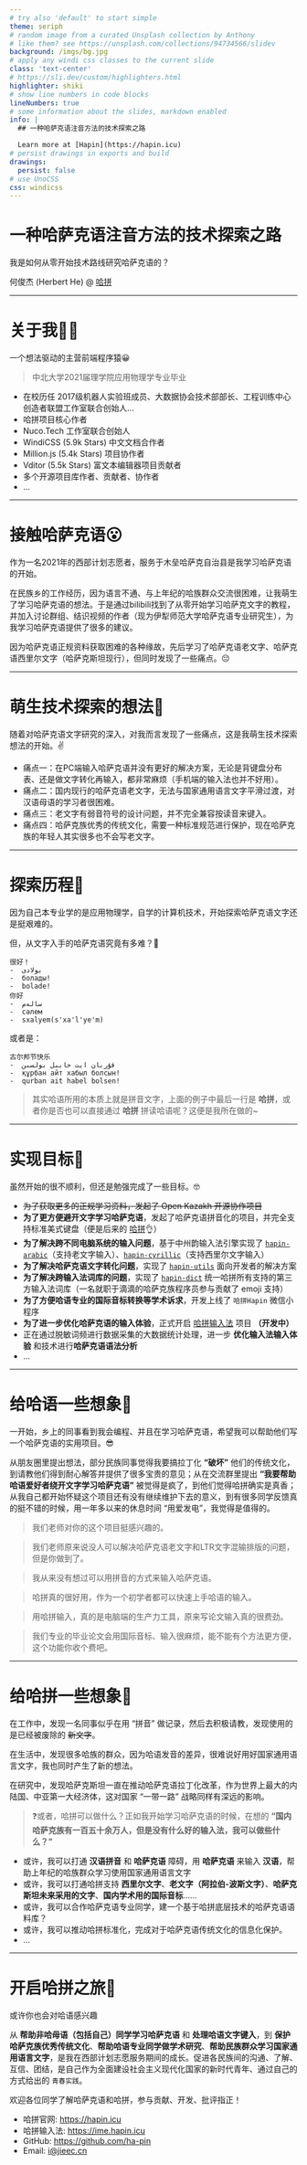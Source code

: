 ```yaml
---
# try also 'default' to start simple
theme: seriph
# random image from a curated Unsplash collection by Anthony
# like them? see https://unsplash.com/collections/94734566/slidev
background: /imgs/bg.jpg
# apply any windi css classes to the current slide
class: 'text-center'
# https://sli.dev/custom/highlighters.html
highlighter: shiki
# show line numbers in code blocks
lineNumbers: true
# some information about the slides, markdown enabled
info: |
  ## 一种哈萨克语注音方法的技术探索之路

  Learn more at [Hapin](https://hapin.icu)
# persist drawings in exports and build
drawings:
  persist: false
# use UnoCSS
css: windicss
---
```


# 一种哈萨克语注音方法的技术探索之路

我是如何从零开始技术路线研究哈萨克语的？

何俊杰 (Herbert He) @ [哈拼](https://hapin.icu)

---

# 关于我👨‍💻

一个想法驱动的主营前端程序猿😀

> 中北大学2021届理学院应用物理学专业毕业

- 在校历任 2017级机器人实验班成员、大数据协会技术部部长、工程训练中心创造者联盟工作室联合创始人...
- 哈拼项目核心作者
- Nuco.Tech 工作室联合创始人
- WindiCSS (5.9k Stars) 中文文档合作者
- Million.js (5.4k Stars) 项目协作者
- Vditor (5.5k Stars) 富文本编辑器项目贡献者
- 多个开源项目库作者、贡献者、协作者
- ...

---

# 接触哈萨克语😮

作为一名2021年的西部计划志愿者，服务于木垒哈萨克自治县是我学习哈萨克语的开始。

在民族乡的工作经历，因为语言不通、与上年纪的哈族群众交流很困难，让我萌生了学习哈萨克语的想法。于是通过bilibili找到了从零开始学习哈萨克文字的教程，并加入讨论群组、结识视频的作者（现为伊犁师范大学哈萨克语专业研究生），为我学习哈萨克语提供了很多的建议。

因为哈萨克语正规资料获取困难的各种缘故，先后学习了哈萨克语老文字、哈萨克语西里尔文字（哈萨克斯坦现行），但同时发现了一些痛点。😔

---

# 萌生技术探索的想法🤨

随着对哈萨克语文字研究的深入，对我而言发现了一些痛点，这是我萌生技术探索想法的开始。✌

- 痛点一：在PC端输入哈萨克语并没有更好的解决方案，无论是背键盘分布表、还是做文字转化再输入，都非常麻烦（手机端的输入法也并不好用）。
- 痛点二：国内现行的哈萨克语老文字，无法与国家通用语言文字平滑过渡，对汉语母语的学习者很困难。
- 痛点三：老文字有弱音符号的设计问题，并不完全兼容按读音来键入。
- 痛点四：哈萨克族优秀的传统文化，需要一种标准规范进行保护，现在哈萨克族的年轻人其实很多也不会写老文字。

---

# 探索历程🤔

因为自己本专业学的是应用物理学，自学的计算机技术，开始探索哈萨克语文字还是挺艰难的。

但，从文字入手的哈萨克语究竟有多难？🙊

```markdown{1|2|3|4|5|6|7|8}
很好！
-  بولادى
-  болады!
-  bolade!
你好
-  سالەم
-  сәлем
-  sxalyem(s'xa'l'ye'm)
```

或者是：

```markdown{1|2|3|4}
古尔邦节快乐
-  قۇربان ايت حابىل بولسىن
-  құрбан айт хабыл болсын!
-  qurban ait habel bolsen!
```

> 其实哈语所用的本质上就是拼音文字，上面的例子中最后一行是 **哈拼**，或者你是否也可以直接通过 **哈拼** 拼读哈语呢？这便是我所在做的~

---

# 实现目标🎯

虽然开始的很不顺利，但还是勉强完成了一些目标。🤓

- ~~为了获取更多的正规学习资料，发起了 Open Kazakh 开源协作项目~~
- **为了更方便避开文字学习哈萨克语**，发起了哈萨克语拼音化的项目，并完全支持标准美式键盘（便是后来的 [哈拼](https://hapin.icu)👌）
- **为了解决跨不同电脑系统的输入问题**，基于中州韵输入法引擎实现了 [`hapin-arabic`](https://github.com/ha-pin/hapin-arabic)（支持老文字输入）、[`hapin-cyrillic`](https://github.com/ha-pin/hapin-cyrillic)（支持西里尔文字输入）
- **为了解决哈萨克语文字转化问题**，实现了 [`hapin-utils`](https://github.com/ha-pin/hapin-utils) 面向开发者的解决方案
- **为了解决跨输入法词库的问题**，实现了 [`hapin-dict`](https://github.com/ha-pin/hapin-dict) 统一哈拼所有支持的第三方输入法词库（一名就职于滴滴的哈萨克族程序员参与贡献了 emoji 支持）
- **为了方便哈语专业的国际音标转换等学术诉求**，开发上线了 `哈拼Hapin` 微信小程序
- **为了进一步优化哈萨克语的输入体验**，正式开启 [哈拼输入法](https://ime.hapin.icu) 项目 **（开发中）**
- 正在通过脱敏词频进行数据采集的大数据统计处理，进一步 **优化输入法输入体验** 和技术进行**哈萨克语语法分析**
- ...

---

# 给哈语一些想象💪

一开始，乡上的同事看到我会编程、并且在学习哈萨克语，希望我可以帮助他们写一个哈萨克语的实用项目。😎

从朋友圈里提出想法，部分民族同事觉得我要搞拉丁化 **“破坏”** 他们的传统文化，到请教他们得到耐心解答并提供了很多宝贵的意见；从在交流群里提出 **“我要帮助哈语爱好者绕开文字学习哈萨克语”** 被觉得是疯了，到他们觉得哈拼确实是真香；从我自己都开始怀疑这个项目还有没有继续维护下去的意义，到有很多同学反馈真的挺不错的时候，用一年多以来的休息时间 “用爱发电”，我觉得是值得的。

> 我们老师对你的这个项目挺感兴趣的。

> 我们老师原来说没人可以解决哈萨克语老文字和LTR文字混输排版的问题，但是你做到了。

> 我从来没有想过可以用拼音的方式来输入哈萨克语。

> 哈拼真的很好用，作为一个初学者都可以快速上手哈语的输入。

> 用哈拼输入，真的是电脑端的生产力工具，原来写论文输入真的很费劲。

> 我们专业的毕业论文会用国际音标、输入很麻烦，能不能有个方法更方便，这个功能你收个费吧。

---

# 给哈拼一些想象👋

在工作中，发现一名同事似乎在用 “拼音” 做记录，然后去积极请教，发现使用的是已经被废除的 ~~新文字~~。

在生活中，发现很多哈族的群众，因为哈语发音的差异，很难说好用好国家通用语言文字，我也同时产生了新的想法。

在研究中，发现哈萨克斯坦一直在推动哈萨克语拉丁化改革，作为世界上最大的内陆国、中亚第一大经济体，这对国家 “一带一路” 战略同样有深远的影响。

> ❓或者，哈拼可以做什么？正如我开始学习哈萨克语的时候，在想的 **“国内哈萨克族有一百五十余万人，但是没有什么好的输入法，我可以做些什么？”**

- 或许，我可以打通 **汉语拼音** 和 **哈萨克语** 障碍，用 **哈萨克语** 来输入 **汉语**，帮助上年纪的哈族群众学习使用国家通用语言文字
- 或许，我可以打通哈拼支持 **西里尔文字**、**老文字（阿拉伯-波斯文字）**、**哈萨克斯坦未来采用的文字**、**国内学术用的国际音标**……
- 或许，我可以合作哈萨克语专业同学，建一个基于哈拼底层技术的哈萨克语语料库？
- 或许，我可以推动哈拼标准化，完成对于哈萨克语传统文化的信息化保护。
- ...

---

# 开启哈拼之旅🐼

或许你也会对哈语感兴趣

从 **帮助非哈母语（包括自己）同学学习哈萨克语** 和 **处理哈语文字键入**，到 **保护哈萨克族优秀传统文化**、**帮助哈语专业同学做学术研究**、**帮助民族群众学习国家通用语言文字**，是我在西部计划志愿服务期间的成长。促进各民族间的沟通、了解、互信、团结，是自己作为全面建设社会主义现代化国家的新时代青年、通过自己的方式给出的 `青春实践`。

欢迎各位同学了解哈萨克语和哈拼，参与贡献、开发、批评指正！

- 哈拼官网: <https://hapin.icu>
- 哈拼输入法: <https://ime.hapin.icu>
- GitHub: <https://github.com/ha-pin>
- Email: <i@jieec.cn>
